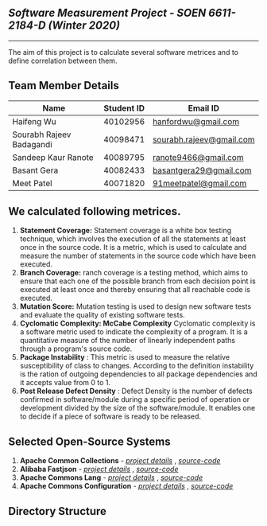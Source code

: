 ## *Software Measurement Project - SOEN 6611-2184-D (Winter 2020)*
-------------------------------------------------------

The aim of this project is to calculate several software metrices and to define correlation between them.

## Team Member Details
| Name | Student ID | Email ID |
| --- | --- | --- |
| Haifeng Wu | 40102956 | hanfordwu@gmail.com |
| Sourabh Rajeev Badagandi | 40098471 | sourabh.rajeev@gmail.com |
| Sandeep Kaur Ranote  | 40089795 |ranote9466@gmail.com |
| Basant Gera | 40082433 | basantgera29@gmail.com |
| Meet Patel  | 40071820 | 91meetpatel@gmail.com|


## We calculated following metrices.


1. **Statement Coverage:** Statement coverage is a white box testing technique, which involves the execution of all the statements at least once in the source code. It is a metric, which is used to calculate and measure the number of statements in the source code which have been executed.
2. **Branch Coverage:** ranch coverage is a testing method, which aims to ensure that each one of the possible branch from each decision point is executed at least once and thereby ensuring that all reachable code is executed.
3. **Mutation Score:** Mutation testing is used to design new software tests and evaluate the quality of existing software tests.
4. **Cyclomatic Complexity: McCabe Complexity** Cyclomatic complexity is a software metric used to indicate the complexity of a program. It is a quantitative measure of the number of linearly independent paths through a program's source code. 
5. **Package Instability** : This metric is used to measure the relative susceptibility of class to changes. According to the definition instability is the ration of outgoing dependencies to all package dependencies and it accepts value from 0 to 1.
6. **Post Release Defect Density** : Defect Density is the number of defects confirmed in software/module during a specific period of operation or development divided by the size of the software/module. It enables one to decide if a piece of software is ready to be released.

## Selected Open-Source Systems

1. **Apache Common Collections** - [*project details*](https://commons.apache.org/proper/commons-collections/) , [*source-code*](https://github.com/apache/commons-collections) 
2. **Alibaba Fastjson** - [*project details*](https://github.com/alibaba/fastjson/wiki) , [*source-code*](https://github.com/alibaba/fastjson) 
3. **Apache Commons Lang** - [*project details*](http://commons.apache.org/proper/commons-lang/) , [*source-code*](https://github.com/apache/commons-lang)
4. **Apache Commons Configuration** - [*project details*](https://commons.apache.org/proper/commons-configuration/) , [*source-code*](https://github.com/apache/commons-configuration)

## Directory Structure

